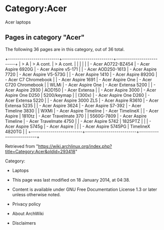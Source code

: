Category:Acer
=============

Acer laptops

Pages in category "Acer"
------------------------

The following 36 pages are in this category, out of 36 total.

+--------------------------+--------------------------+--------------------------+
| > A                      | > A cont.                | > A cont.                |
|                          |                          |                          |
| -   Acer AO722-BZ454     | -   Acer Aspire 6920G    | -   Acer Aspire v5-171   |
| -   Acer AOD250-1613     | -   Acer Aspire 7720     | -   Acer Aspire V5-573G  |
| -   Acer Aspire 1410     | -   Acer Aspire 8920G    | -   Acer C7 Chromebook   |
| -   Acer Aspire 1691     | -   Acer Aspire One      | -   Acer C720 Chromebook |
|     WLMi                 | -   Acer Aspire One      | -   Acer Extensa 5200    |
| -   Acer Aspire 2930     |     AOD150               | -   Acer Extensa         |
| -   Acer Aspire 3000     | -   Acer Aspire One D250 |     5200/keymap          |
|     (300x)               | -   Acer Aspire One D260 | -   Acer Extensa 5220    |
| -   Acer Aspire 3000 ZL5 | -   Acer Aspire R3610    | -   Acer Extensa 5235    |
| -   Acer Aspire 3624     | -   Acer Aspire S7-392   | -   Acer Timeline 3830   |
|     WXMi                 | -   Acer Aspire Timeline | -   Acer TimelineX       |
| -   Acer Aspire          |     1810tz               | -   Acer Travelmate 370  |
|     5560G-7809           | -   Acer Aspire Timeline | -   Acer Travelmate 4750 |
| -   Acer Aspire 5742     |     1825PTZ              |                          |
| -   Acer Aspire 5745g    | -   Acer Aspire          |                          |
| -   Acer Aspire 5745PG   |     TimelineX 4820TG     |                          |
+--------------------------+--------------------------+--------------------------+

Retrieved from
"https://wiki.archlinux.org/index.php?title=Category:Acer&oldid=293418"

Category:

-   Laptops

-   This page was last modified on 18 January 2014, at 04:38.
-   Content is available under GNU Free Documentation License 1.3 or
    later unless otherwise noted.
-   Privacy policy
-   About ArchWiki
-   Disclaimers
